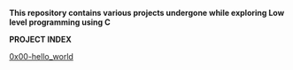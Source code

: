 **This repository contains various projects undergone while exploring Low level programming using C**

**PROJECT INDEX**

[0x00-hello_world](https://github.com/seyiadekoya/alx-low_level_programming/tree/main/0x00-hello_world)
